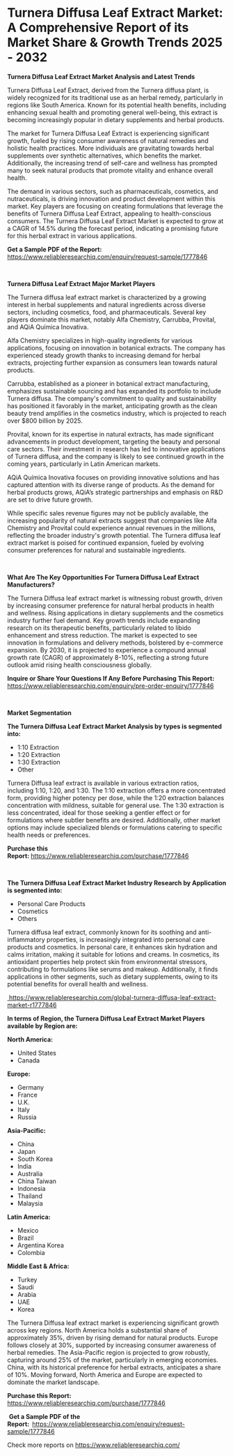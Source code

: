 <p><h1>Turnera Diffusa Leaf Extract Market: A Comprehensive Report of its Market Share & Growth Trends 2025 - 2032</h1></p><p><strong>Turnera Diffusa Leaf Extract Market Analysis and Latest Trends</strong></p>
<p><p>Turnera Diffusa Leaf Extract, derived from the Turnera diffusa plant, is widely recognized for its traditional use as an herbal remedy, particularly in regions like South America. Known for its potential health benefits, including enhancing sexual health and promoting general well-being, this extract is becoming increasingly popular in dietary supplements and herbal products.</p><p>The market for Turnera Diffusa Leaf Extract is experiencing significant growth, fueled by rising consumer awareness of natural remedies and holistic health practices. More individuals are gravitating towards herbal supplements over synthetic alternatives, which benefits the market. Additionally, the increasing trend of self-care and wellness has prompted many to seek natural products that promote vitality and enhance overall health.</p><p>The demand in various sectors, such as pharmaceuticals, cosmetics, and nutraceuticals, is driving innovation and product development within this market. Key players are focusing on creating formulations that leverage the benefits of Turnera Diffusa Leaf Extract, appealing to health-conscious consumers. The Turnera Diffusa Leaf Extract Market is expected to grow at a CAGR of 14.5% during the forecast period, indicating a promising future for this herbal extract in various applications.</p></p>
<p><strong>Get a Sample PDF of the Report:&nbsp;</strong> <a href="https://www.reliableresearchiq.com/enquiry/request-sample/1777846?utm_campaign=3132&utm_medium=2&utm_source=Github&utm_content=ia&utm_term=01042025&utm_id=turnera-diffusa-leaf-extract">https://www.reliableresearchiq.com/enquiry/request-sample/1777846</a></p>
<p>&nbsp;</p>
<p><strong>Turnera Diffusa Leaf Extract Major Market Players</strong></p>
<p><p>The Turnera diffusa leaf extract market is characterized by a growing interest in herbal supplements and natural ingredients across diverse sectors, including cosmetics, food, and pharmaceuticals. Several key players dominate this market, notably Alfa Chemistry, Carrubba, Provital, and AQiA Química Inovativa.</p><p>Alfa Chemistry specializes in high-quality ingredients for various applications, focusing on innovation in botanical extracts. The company has experienced steady growth thanks to increasing demand for herbal extracts, projecting further expansion as consumers lean towards natural products.</p><p>Carrubba, established as a pioneer in botanical extract manufacturing, emphasizes sustainable sourcing and has expanded its portfolio to include Turnera diffusa. The company's commitment to quality and sustainability has positioned it favorably in the market, anticipating growth as the clean beauty trend amplifies in the cosmetics industry, which is projected to reach over $800 billion by 2025.</p><p>Provital, known for its expertise in natural extracts, has made significant advancements in product development, targeting the beauty and personal care sectors. Their investment in research has led to innovative applications of Turnera diffusa, and the company is likely to see continued growth in the coming years, particularly in Latin American markets.</p><p>AQiA Química Inovativa focuses on providing innovative solutions and has captured attention with its diverse range of products. As the demand for herbal products grows, AQiA’s strategic partnerships and emphasis on R&D are set to drive future growth.</p><p>While specific sales revenue figures may not be publicly available, the increasing popularity of natural extracts suggest that companies like Alfa Chemistry and Provital could experience annual revenues in the millions, reflecting the broader industry's growth potential. The Turnera diffusa leaf extract market is poised for continued expansion, fueled by evolving consumer preferences for natural and sustainable ingredients.</p></p>
<p>&nbsp;</p>
<p><strong>What Are The Key Opportunities For Turnera Diffusa Leaf Extract Manufacturers?</strong></p>
<p><p>The Turnera Diffusa leaf extract market is witnessing robust growth, driven by increasing consumer preference for natural herbal products in health and wellness. Rising applications in dietary supplements and the cosmetics industry further fuel demand. Key growth trends include expanding research on its therapeutic benefits, particularly related to libido enhancement and stress reduction. The market is expected to see innovation in formulations and delivery methods, bolstered by e-commerce expansion. By 2030, it is projected to experience a compound annual growth rate (CAGR) of approximately 8-10%, reflecting a strong future outlook amid rising health consciousness globally.</p></p>
<p><strong>Inquire or Share Your Questions If Any Before Purchasing This Report:</strong> <a href="https://www.reliableresearchiq.com/enquiry/pre-order-enquiry/1777846?utm_campaign=3132&utm_medium=2&utm_source=Github&utm_content=ia&utm_term=01042025&utm_id=turnera-diffusa-leaf-extract">https://www.reliableresearchiq.com/enquiry/pre-order-enquiry/1777846</a></p>
<p>&nbsp;</p>
<p><strong>Market Segmentation</strong></p>
<p><strong>The Turnera Diffusa Leaf Extract Market Analysis by types is segmented into:</strong></p>
<p><ul><li>1:10 Extraction</li><li>1:20 Extraction</li><li>1:30 Extraction</li><li>Other</li></ul></p>
<p><p>Turnera Diffusa leaf extract is available in various extraction ratios, including 1:10, 1:20, and 1:30. The 1:10 extraction offers a more concentrated form, providing higher potency per dose, while the 1:20 extraction balances concentration with mildness, suitable for general use. The 1:30 extraction is less concentrated, ideal for those seeking a gentler effect or for formulations where subtler benefits are desired. Additionally, other market options may include specialized blends or formulations catering to specific health needs or preferences.</p></p>
<p><strong>Purchase this Report:&nbsp;</strong><a href="https://www.reliableresearchiq.com/purchase/1777846?utm_campaign=3132&utm_medium=2&utm_source=Github&utm_content=ia&utm_term=01042025&utm_id=turnera-diffusa-leaf-extract">https://www.reliableresearchiq.com/purchase/1777846</a></p>
<p>&nbsp;</p>
<p><strong>The Turnera Diffusa Leaf Extract Market Industry Research by Application is segmented into:</strong></p>
<p><ul><li>Personal Care Products</li><li>Cosmetics</li><li>Others</li></ul></p>
<p><p>Turnera diffusa leaf extract, commonly known for its soothing and anti-inflammatory properties, is increasingly integrated into personal care products and cosmetics. In personal care, it enhances skin hydration and calms irritation, making it suitable for lotions and creams. In cosmetics, its antioxidant properties help protect skin from environmental stressors, contributing to formulations like serums and makeup. Additionally, it finds applications in other segments, such as dietary supplements, owing to its potential benefits for overall health and wellness.</p></p>
<p><a href="https://www.reliableresearchiq.com/global-turnera-diffusa-leaf-extract-market-r1777846?utm_campaign=3132&utm_medium=2&utm_source=Github&utm_content=ia&utm_term=01042025&utm_id=turnera-diffusa-leaf-extract">&nbsp;https://www.reliableresearchiq.com/global-turnera-diffusa-leaf-extract-market-r1777846</a></p>
<p><strong>In terms of Region, the Turnera Diffusa Leaf Extract Market Players available by Region are:</strong></p>
<p>
    <p> <strong> North America: </strong>
        <ul>
            <li>United States</li>
            <li>Canada</li>
        </ul>
        </p> 
    <p> <strong> Europe: </strong>
        <ul>
            <li>Germany</li>
            <li>France</li>
            <li>U.K.</li>
            <li>Italy</li>
            <li>Russia</li>
        </ul>
        </p> 
    <p> <strong> Asia-Pacific: </strong>
        <ul>
            <li>China</li>
            <li>Japan</li>
            <li>South Korea</li>
            <li>India</li>
            <li>Australia</li>
            <li>China Taiwan</li>
            <li>Indonesia</li>
            <li>Thailand</li>
            <li>Malaysia</li>
        </ul>
        </p> 
    <p> <strong> Latin America: </strong>
        <ul>
            <li>Mexico</li>
            <li>Brazil</li>
            <li>Argentina Korea</li>
            <li>Colombia</li>
        </ul>
        </p> 
    <p> <strong> Middle East & Africa: </strong>
        <ul>
            <li>Turkey</li>
            <li>Saudi</li>
            <li>Arabia</li>
            <li>UAE</li>
            <li>Korea</li>
        </ul>
    </p>
    </p>
<p><p>The Turnera Diffusa leaf extract market is experiencing significant growth across key regions. North America holds a substantial share of approximately 35%, driven by rising demand for natural products. Europe follows closely at 30%, supported by increasing consumer awareness of herbal remedies. The Asia-Pacific region is projected to grow robustly, capturing around 25% of the market, particularly in emerging economies. China, with its historical preference for herbal extracts, anticipates a share of 10%. Moving forward, North America and Europe are expected to dominate the market landscape.</p></p>
<p><strong>Purchase this Report: </strong><a href="https://www.reliableresearchiq.com/purchase/1777846?utm_campaign=3132&utm_medium=2&utm_source=Github&utm_content=ia&utm_term=01042025&utm_id=turnera-diffusa-leaf-extract">https://www.reliableresearchiq.com/purchase/1777846</a></p>
<p>&nbsp;<strong>Get a Sample PDF of the Report:&nbsp;&nbsp;</strong><a href="https://www.reliableresearchiq.com/enquiry/request-sample/1777846?utm_campaign=3132&utm_medium=2&utm_source=Github&utm_content=ia&utm_term=01042025&utm_id=turnera-diffusa-leaf-extract">https://www.reliableresearchiq.com/enquiry/request-sample/1777846</a></p>
<p><strong></strong></p>
<p>Check more reports on <a href="https://www.reliableresearchiq.com/?utm_campaign=3132&utm_medium=2&utm_source=Github&utm_content=ia&utm_term=01042025&utm_id=turnera-diffusa-leaf-extract">https://www.reliableresearchiq.com/</a></p>
